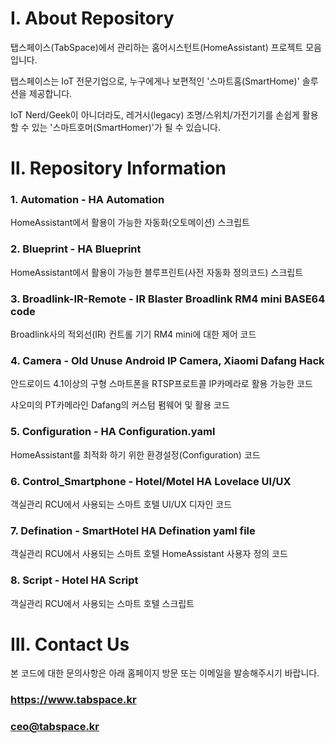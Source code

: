 # Ⅰ. About Repository
탭스페이스(TabSpace)에서 관리하는 홈어시스턴트(HomeAssistant) 프로젝트 모음입니다.

탭스페이스는 IoT 전문기업으로, 누구에게나 보편적인 '스마트홈(SmartHome)' 솔루션을 제공합니다.

IoT Nerd/Geek이 아니더라도, 
레거시(legacy) 조명/스위치/가전기기를 손쉽게 활용할 수 있는 '스마트호머(SmartHomer)'가 될 수 있습니다.

# Ⅱ. Repository Information

### 1. Automation - HA Automation
HomeAssistant에서 활용이 가능한 자동화(오토메이션) 스크립트

### 2. Blueprint - HA Blueprint
HomeAssistant에서 활용이 가능한 블루프린트(사전 자동화 정의코드) 스크립트

### 3. Broadlink-IR-Remote - IR Blaster Broadlink RM4 mini BASE64 code
Broadlink사의 적외선(IR) 컨트롤 기기 RM4 mini에 대한 제어 코드

### 4. Camera - Old Unuse Android IP Camera, Xiaomi Dafang Hack
안드로이드 4.1이상의 구형 스마트폰을 RTSP프로트콜 IP카메라로 활용 가능한 코드

샤오미의 PT카메라인 Dafang의 커스텀 펌웨어 및 활용 코드

### 5. Configuration - HA Configuration.yaml
HomeAssistant를 최적화 하기 위한 환경설정(Configuration) 코드

### 6. Control_Smartphone - Hotel/Motel HA Lovelace UI/UX
객실관리 RCU에서 사용되는 스마트 호텔 UI/UX 디자인 코드

### 7. Defination - SmartHotel HA Defination yaml file
객실관리 RCU에서 사용되는 스마트 호텔 HomeAssistant 사용자 정의 코드

### 8. Script - Hotel HA Script
객실관리 RCU에서 사용되는 스마트 호텔 스크립트

# Ⅲ. Contact Us
본 코드에 대한 문의사항은 아래 홈페이지 방문 또는 이메일을 발송해주시기 바랍니다.

### https://www.tabspace.kr

### ceo@tabspace.kr
